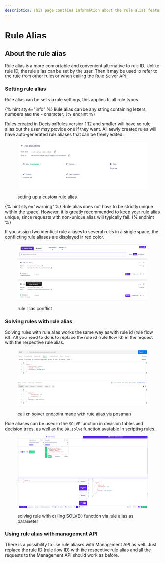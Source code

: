 ```yaml
---
description: This page contains information about the rule alias feature.
---
```


# Rule Alias

## About the rule alias

Rule alias is a more comfortable and convenient alternative to rule ID. Unlike rule ID, the rule alias can be set by the user. Then it may be used to refer to the rule from other rules or when calling the Rule Solver API.

### Setting rule alias

Rule alias can be set via rule settings, this applies to all rule types.

{% hint style="info" %}
Rule alias can be any string containing letters, numbers and the - character.
{% endhint %}

Rules created in DecisionRules version 1.12 and smaller will have no rule alias but the user may provide one if they want. All newly created rules will have auto-generated rule aliases that can be freely edited.

<figure><img src="../.gitbook/assets/image (2) (2).png" alt=""><figcaption><p>setting up a custom rule alias</p></figcaption></figure>

{% hint style="warning" %}
Rule alias does not have to be strictly unique within the space. However, it is greatly recommended to keep your rule alias unique, since requests with non-unique alias will typically fail.
{% endhint %}

If you assign two identical rule aliases to several rules in a single space, the conflicting rule aliases are displayed in red color.

<figure><img src="../.gitbook/assets/image (6).png" alt=""><figcaption><p>rule alias conflict</p></figcaption></figure>

### Solving rules with rule alias

Solving rules with rule alias works the same way as with rule id (rule flow id). All you need to do is to replace the rule id (rule flow id) in the request with the respective rule alias.

<figure><img src="../.gitbook/assets/image (4) (1).png" alt=""><figcaption><p>call on solver endpoint made with rule alias via postman</p></figcaption></figure>

Rule aliases can be used in the `SOLVE` function in decision tables and decision trees, as well as the `DR.solve` function available in scripting rules.

<figure><img src="../.gitbook/assets/image (2).png" alt=""><figcaption><p>solving rule with calling SOLVE() function via rule alias as parameter</p></figcaption></figure>

### Using rule alias with management API

There is a possibility to use rule aliases with Management API as well. Just replace the rule ID (rule flow ID) with the respective rule alias and all the requests to the Management API should work as before.
